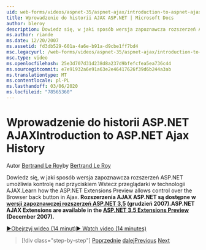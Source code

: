 ```yaml
---
uid: web-forms/videos/aspnet-35/aspnet-ajax/introduction-to-aspnet-ajax-history
title: Wprowadzenie do historii AJAX ASP.NET | Microsoft Docs
author: bleroy
description: Dowiedz się, w jaki sposób wersja zapoznawcza rozszerzeń ASP.NET umożliwia kontrolę nad przyciskiem Wstecz przeglądarki w technologii AJAX. Rozszerzenia AJAX ASP.NET są dostępne w ASP.NET 3,5 extens...
ms.author: riande
ms.date: 12/20/2007
ms.assetid: fd3db529-601a-4a6e-b91a-d9cbe1ff7bd4
msc.legacyurl: /web-forms/videos/aspnet-35/aspnet-ajax/introduction-to-aspnet-ajax-history
msc.type: video
ms.openlocfilehash: 25e3d707d31d238d8a237d9bfefcfea5ea736c44
ms.sourcegitcommit: e7e91932a6e91a63e2e46417626f39d6b244a3ab
ms.translationtype: MT
ms.contentlocale: pl-PL
ms.lasthandoff: 03/06/2020
ms.locfileid: "78565360"
---
```

# <a name="introduction-to-aspnet-ajax-history"></a><span data-ttu-id="311e7-104">Wprowadzenie do historii ASP.NET AJAX</span><span class="sxs-lookup"><span data-stu-id="311e7-104">Introduction to ASP.NET Ajax History</span></span>

<span data-ttu-id="311e7-105">Autor [Bertrand Le Roy](https://github.com/bleroy)</span><span class="sxs-lookup"><span data-stu-id="311e7-105">by [Bertrand Le Roy](https://github.com/bleroy)</span></span>

<span data-ttu-id="311e7-106">Dowiedz się, w jaki sposób wersja zapoznawcza rozszerzeń ASP.NET umożliwia kontrolę nad przyciskiem Wstecz przeglądarki w technologii AJAX.</span><span class="sxs-lookup"><span data-stu-id="311e7-106">Learn how the ASP.NET Extensions Preview allows control over the Browser back button in Ajax.</span></span> <span data-ttu-id="311e7-107">**Rozszerzenia AJAX ASP.NET są dostępne w [wersji zapoznawczej rozszerzeń ASP.NET 3,5](https://www.asp.net/downloads/35-sp1#find) (grudzień 2007).**</span><span class="sxs-lookup"><span data-stu-id="311e7-107">**ASP.NET AJAX Extensions are available in the [ASP.NET 3.5 Extensions Preview](https://www.asp.net/downloads/35-sp1#find) (December 2007).**</span></span>

[<span data-ttu-id="311e7-108">&#9654;Obejrzyj wideo (14 minut)</span><span class="sxs-lookup"><span data-stu-id="311e7-108">&#9654; Watch video (14 minutes)</span></span>](https://channel9.msdn.com/Blogs/ASP-NET-Site-Videos/introduction-to-aspnet-ajax-history)

> [!div class="step-by-step"]
> <span data-ttu-id="311e7-109">[Poprzednie](adonet-data-services-with-aspnet-ajax-support.md)
> [dalej](using-script-combining-to-improve-ajax-performance.md)</span><span class="sxs-lookup"><span data-stu-id="311e7-109">[Previous](adonet-data-services-with-aspnet-ajax-support.md)
[Next](using-script-combining-to-improve-ajax-performance.md)</span></span>
